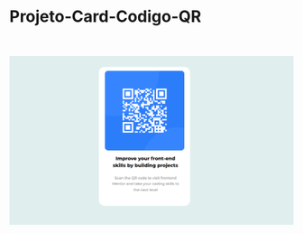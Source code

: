  <h1>Projeto-Card-Codigo-QR</h1>
 <br>
 <br>
 <img src="https://github.com/williadorosario/Projeto-Componente-Codigo-QR/blob/master/QR%20Code-Desktop.png?raw=true"/>
